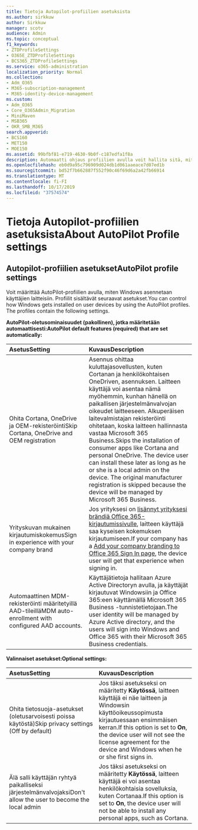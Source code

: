 ```yaml
---
title: Tietoja Autopilot-profiilien asetuksista
ms.author: sirkkuw
author: Sirkkuw
manager: scotv
audience: Admin
ms.topic: conceptual
f1_keywords:
- ZTDProfileSettings
- O365E_ZTDProfileSettings
- BCS365_ZTDProfileSettings
ms.service: o365-administration
localization_priority: Normal
ms.collection:
- Adm_O365
- M365-subscription-management
- M365-identity-device-management
ms.custom:
- Adm_O365
- Core_O365Admin_Migration
- MiniMaven
- MSB365
- OKR_SMB_M365
search.appverid:
- BCS160
- MET150
- MOE150
ms.assetid: 99bfbf81-e719-4630-9b0f-c187edfa1f8a
description: Automaatti ohjaus profiilien avulla voit hallita sitä, miten Windows asennetaan käyttäjä laitteisiin. Profiilit sisältävät oletusarvoisia ja valinnaisia asetuksia, kuten Ohita Cortanan asennus.
ms.openlocfilehash: eb0d9a95c796909d024db1d061aaeace7d07ed1b
ms.sourcegitcommit: bd52f7b662887f552f90c46f69d6a2a42fb66914
ms.translationtype: MT
ms.contentlocale: fi-FI
ms.lasthandoff: 10/17/2019
ms.locfileid: "37574574"
---
```

# <a name="about-autopilot-profile-settings"></a><span data-ttu-id="67afc-104">Tietoja Autopilot-profiilien asetuksista</span><span class="sxs-lookup"><span data-stu-id="67afc-104">About AutoPilot Profile settings</span></span>

## <a name="autopilot-profile-settings"></a><span data-ttu-id="67afc-105">Autopilot-profiilien asetukset</span><span class="sxs-lookup"><span data-stu-id="67afc-105">AutoPilot profile settings</span></span>

<span data-ttu-id="67afc-p102">Voit määrittää AutoPilot-profiilien avulla, miten Windows asennetaan käyttäjien laitteisiin. Profiilit sisältävät seuraavat asetukset.</span><span class="sxs-lookup"><span data-stu-id="67afc-p102">You can control how Windows gets installed on user devices by using the AutoPilot profiles. The profiles contain the following settings.</span></span>
  
 <span data-ttu-id="67afc-108">**AutoPilot-oletusominaisuudet (pakollinen), jotka määritetään automaattisesti:**</span><span class="sxs-lookup"><span data-stu-id="67afc-108">**AutoPilot default features (required) that are set automatically:**</span></span>
  
|<span data-ttu-id="67afc-109">**Asetus**</span><span class="sxs-lookup"><span data-stu-id="67afc-109">**Setting**</span></span>|<span data-ttu-id="67afc-110">**Kuvaus**</span><span class="sxs-lookup"><span data-stu-id="67afc-110">**Description**</span></span>|
|:-----|:-----|
|<span data-ttu-id="67afc-111">Ohita Cortana, OneDrive ja OEM-rekisteröinti</span><span class="sxs-lookup"><span data-stu-id="67afc-111">Skip Cortana, OneDrive and OEM registration</span></span>  <br/> |<span data-ttu-id="67afc-p103">Asennus ohittaa kuluttajasovellusten, kuten Cortanan ja henkilökohtaisen OneDriven, asennuksen. Laitteen käyttäjä voi asentaa nämä myöhemmin, kunhan hänellä on paikallisen järjestelmänvalvojan oikeudet laitteeseen. Alkuperäisen laitevalmistajan rekisteröinti ohitetaan, koska laitteen hallinnasta vastaa Microsoft 365 Business.</span><span class="sxs-lookup"><span data-stu-id="67afc-p103">Skips the installation of consumer apps like Cortana and personal OneDrive. The device user can install these later as long as he or she is a local admin on the device. The original manufacturer registration is skipped because the device will be managed by Microsoft 365 Business.</span></span>  <br/> |
|<span data-ttu-id="67afc-115">Yrityskuvan mukainen kirjautumiskokemus</span><span class="sxs-lookup"><span data-stu-id="67afc-115">Sign in experience with your company brand</span></span>  <br/> |<span data-ttu-id="67afc-116">Jos yrityksesi on [lisännyt yrityksesi brändiä Office 365-kirjautumissivulle](https://support.office.com/article/a1229cdb-ce19-4da5-90c7-2b9b146aef0a), laitteen käyttäjä saa kyseisen kokemuksen kirjautumiseen.</span><span class="sxs-lookup"><span data-stu-id="67afc-116">If your company has a [Add your company branding to Office 365 Sign In page](https://support.office.com/article/a1229cdb-ce19-4da5-90c7-2b9b146aef0a), the device user will get that experience when signing in.</span></span>  <br/> |
|<span data-ttu-id="67afc-117">Automaattinen MDM-rekisteröinti määritetyillä AAD-tileillä</span><span class="sxs-lookup"><span data-stu-id="67afc-117">MDM auto-enrollment with configured AAD accounts.</span></span>  <br/> |<span data-ttu-id="67afc-118">Käyttäjätietoja hallitaan Azure Active Directoryn avulla, ja käyttäjät kirjautuvat Windowsiin ja Office 365:een käyttämällä Microsoft 365 Business -tunnistetietojaan.</span><span class="sxs-lookup"><span data-stu-id="67afc-118">The user identity will be managed by Azure Active directory, and the users will sign into Windows and Office 365 with their Microsoft 365 Business credentials.</span></span>  <br/> |
   
 <span data-ttu-id="67afc-119">**Valinnaiset asetukset:**</span><span class="sxs-lookup"><span data-stu-id="67afc-119">**Optional settings:**</span></span>
  
|<span data-ttu-id="67afc-120">**Asetus**</span><span class="sxs-lookup"><span data-stu-id="67afc-120">**Setting**</span></span>|<span data-ttu-id="67afc-121">**Kuvaus**</span><span class="sxs-lookup"><span data-stu-id="67afc-121">**Description**</span></span>|
|:-----|:-----|
|<span data-ttu-id="67afc-122">Ohita tietosuoja-asetukset (oletusarvoisesti poissa käytöstä)</span><span class="sxs-lookup"><span data-stu-id="67afc-122">Skip privacy settings (Off by default)</span></span>  <br/> |<span data-ttu-id="67afc-123">Jos täksi asetukseksi on määritetty **Käytössä**, laitteen käyttäjä ei näe laitteen ja Windowsin käyttöoikeussopimusta kirjautuessaan ensimmäisen kerran.</span><span class="sxs-lookup"><span data-stu-id="67afc-123">If this option is set to **On**, the device user will not see the license agreement for the device and Windows when he or she first signs in.</span></span>  <br/> |
|<span data-ttu-id="67afc-124">Älä salli käyttäjän ryhtyä paikalliseksi järjestelmänvalvojaksi</span><span class="sxs-lookup"><span data-stu-id="67afc-124">Don't allow the user to become the local admin</span></span>  <br/> |<span data-ttu-id="67afc-125">Jos täksi asetukseksi on määritetty **Käytössä**, laitteen käyttäjä ei voi asentaa henkilökohtaisia sovelluksia, kuten Cortanaa.</span><span class="sxs-lookup"><span data-stu-id="67afc-125">If this option is set to **On**, the device user will not be able to install any personal apps, such as Cortana.</span></span>  <br/> |
   
